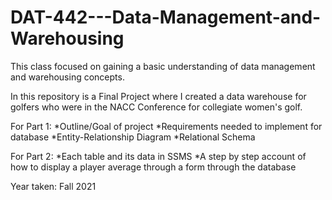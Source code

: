 # DAT-442---Data-Management-and-Warehousing

This class focused on gaining a basic understanding of data management and warehousing concepts. 

In this repository is a Final Project where I created a data warehouse for golfers who were in the NACC Conference for collegiate women's golf. 

For Part 1:
*Outline/Goal of project
*Requirements needed to implement for database
*Entity-Relationship Diagram
*Relational Schema 

For Part 2:
*Each table and its data in SSMS
*A step by step account of how to display a player average through a form through the database

Year taken: Fall 2021 
